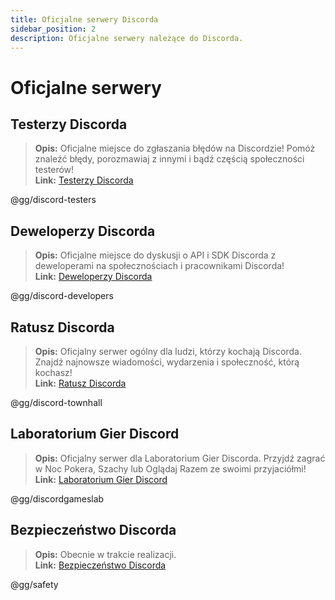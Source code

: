 ```yaml
---
title: Oficjalne serwery Discorda
sidebar_position: 2
description: Oficjalne serwery należące do Discorda.
---
```


# Oficjalne serwery

## **Testerzy Discorda** 
> __Opis:__ Oficjalne miejsce do zgłaszania błędów na Discordzie! Pomóż znaleźć błędy, porozmawiaj z innymi i bądź częścią społeczności testerów!   <br/>
__Link:__ [Testerzy Discorda](https://discord.gg/discord-testers)

@gg/discord-testers


## **Deweloperzy Discorda**
> __Opis:__ Oficjalne miejsce do dyskusji o API i SDK Discorda z deweloperami na społecznościach i pracownikami Discorda!   <br/>
__Link:__ [Deweloperzy Discorda](https://discord.gg/discord-developers)

@gg/discord-developers

## **Ratusz Discorda** 
> __Opis:__ Oficjalny serwer ogólny dla ludzi, którzy kochają Discorda. Znajdź najnowsze wiadomości, wydarzenia i społeczność, którą kochasz!   <br/>
__Link:__ [Ratusz Discorda](https://discord.gg/discord-townhall)

@gg/discord-townhall

## **Laboratorium Gier Discord** 
> __Opis:__ Oficjalny serwer dla Laboratorium Gier Discorda. Przyjdź zagrać w Noc Pokera, Szachy lub Oglądaj Razem ze swoimi przyjaciółmi!  <br/>
__Link:__ [Laboratorium Gier Discord](https://discord.gg/discordgameslab)

@gg/discordgameslab

## **Bezpieczeństwo Discorda**
> __Opis:__ Obecnie w trakcie realizacji.  <br/>
__Link:__ [Bezpieczeństwo Discorda](https://discord.gg/safety)

@gg/safety
